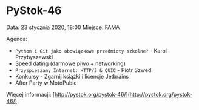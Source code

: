 # PyStok-46

Data: 23 stycznia 2020, 18:00
Miejsce: FAMA

Agenda:

* `Python i Git jako obowiązkowe przedmioty szkolne?` - Karol Przybyszewski
* Speed dating (darmowe piwo + networking)
* `Przyspieszamy Internet: HTTP/3 & QUIC` - Piotr Szwed
* Konkursy - Zgarnij książki i licencje Jetbrains
* After Party w MotoPubie

Więcej informacji: [http://pystok.org/pystok-46/](http://pystok.org/pystok-46/)
